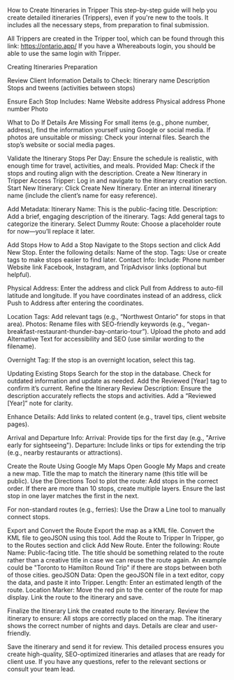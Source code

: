 How to Create Itineraries in Tripper
This step-by-step guide will help you create detailed itineraries (Trippers), even if you're new to the tools. It includes all the necessary steps, from preparation to final submission.

All Trippers are created in the Tripper tool, which can be found through this link: https://ontario.app/ If you have a Whereabouts login, you should be able to use the same login with Tripper.

Creating Itineraries
Preparation

Review Client Information
Details to Check:
Itinerary name
Description
Stops and tweens (activities between stops)

Ensure Each Stop Includes:
Name
Website address
Physical address
Phone number
Photo

What to Do If Details Are Missing
For small items (e.g., phone number, address), find the information yourself using Google or social media.
If photos are unsuitable or missing:
Check your internal files.
Search the stop’s website or social media pages.

Validate the Itinerary
Stops Per Day: Ensure the schedule is realistic, with enough time for travel, activities, and meals.
Provided Map: Check if the stops and routing align with the description.
Create a New Itinerary in Tripper
Access Tripper: Log in and navigate to the itinerary creation section.
Start New Itinerary:
Click Create New Itinerary.
Enter an internal itinerary name (include the client’s name for easy reference).

Add Metadata:
Itinerary Name: This is the public-facing title.
Description: Add a brief, engaging description of the itinerary.
Tags: Add general tags to categorize the itinerary.
Select Dummy Route: Choose a placeholder route for now—you’ll replace it later.

Add Stops
How to Add a Stop
Navigate to the Stops section and click Add New Stop.
Enter the following details:
Name of the stop.
Tags: Use or create tags to make stops easier to find later.
Contact Info: Include:
Phone number
Website link
Facebook, Instagram, and TripAdvisor links (optional but helpful).

Physical Address:
Enter the address and click Pull from Address to auto-fill latitude and longitude.
If you have coordinates instead of an address, click Push to Address after entering the coordinates.

Location Tags: Add relevant tags (e.g., “Northwest Ontario” for stops in that area).
Photos:
Rename files with SEO-friendly keywords (e.g., “vegan-breakfast-restaurant-thunder-bay-ontario-tour”).
Upload the photo and add Alternative Text for accessibility and SEO (use similar wording to the filename).

Overnight Tag: If the stop is an overnight location, select this tag.

Updating Existing Stops
Search for the stop in the database.
Check for outdated information and update as needed.
Add the Reviewed [Year] tag to confirm it’s current.
Refine the Itinerary
Review Description:
Ensure the description accurately reflects the stops and activities.
Add a “Reviewed [Year]” note for clarity.

Enhance Details:
Add links to related content (e.g., travel tips, client website pages).

Arrival and Departure Info:
Arrival: Provide tips for the first day (e.g., "Arrive early for sightseeing").
Departure: Include links or tips for extending the trip (e.g., nearby restaurants or attractions).

Create the Route
Using Google My Maps
Open Google My Maps and create a new map.
Title the map to match the itinerary name (this title will be public).
Use the Directions Tool to plot the route:
Add stops in the correct order.
If there are more than 10 stops, create multiple layers. Ensure the last stop in one layer matches the first in the next.

For non-standard routes (e.g., ferries):
Use the Draw a Line tool to manually connect stops.

Export and Convert the Route
Export the map as a KML file.
Convert the KML file to geoJSON using this tool.
Add the Route to Tripper
In Tripper, go to the Routes section and click Add New Route.
Enter the following:
Route Name: Public-facing title. The title should be something related to the route rather than a creative title in case we can reuse the route again. An example could be "Toronto to Hamilton Round Trip" if there are stops between both of those cities.
geoJSON Data: Open the geoJSON file in a text editor, copy the data, and paste it into Tripper.
Length: Enter an estimated length of the route.
Location Marker: Move the red pin to the center of the route for map display.
Link the route to the itinerary and save.

Finalize the Itinerary
Link the created route to the itinerary.
Review the itinerary to ensure:
All stops are correctly placed on the map.
The itinerary shows the correct number of nights and days.
Details are clear and user-friendly.

Save the itinerary and send it for review.
This detailed process ensures you create high-quality, SEO-optimized itineraries and atlases that are ready for client use. If you have any questions, refer to the relevant sections or consult your team lead.
